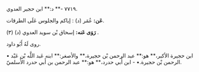 ٧٧١٩ -** د:** ابن حجير العدوي.

**عَن:** عُمَر (د) : إياكم والجلوس عَلَى الطرقات.

**رَوَى عَنه:** إسحاق بْن سويد العدوي (د) (٣) .

روى لَهُ أَبُو داود.

• ابن حجيرة الأكبر،** هو:** عبد الرحمن بْن حجيرة،** والأصغر:** ابنه عَبد اللَّه بْن عَبْد الرحمن بْن حجيرة.• - ابن أَبي حدرد،** هو:** عبد الرحمن بن أَبي حدرد الأَسلميّ.